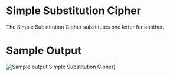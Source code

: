 Simple Substitution Cipher
========================================================

The Simple Substitution Cipher substitutes one letter for another. 

Sample Output
========================================================

![Sample output Simple Substitution Cipher)](https://github.com/nihathalici/The-Big-Book-of-Small-Python-Projects/blob/main/C66-Project-66-Simple-Substitution-Cipher/simplesubcipher_sample_output.PNG)
